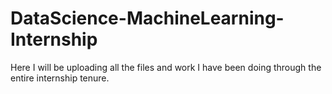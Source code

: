 # DataScience-MachineLearning-Internship

Here I will be uploading all the files and work I have been doing through the entire internship tenure.
